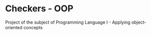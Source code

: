 # Checkers - OOP
Project of the subject of Programming Language I  - Applying object-oriented concepts
